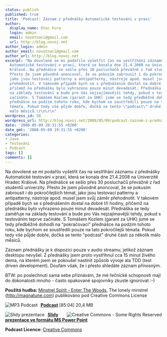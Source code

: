 ```yaml
---
status: publish
published: true
title: 'Podcast: Záznam z přednášky Automatické testování v praxi'
author:
  display_name: Otec Fura
  login: admin
  email: novotnaci@gmail.com
  url: http://blog.novoj.net
author_login: admin
author_email: novotnaci@gmail.com
author_url: http://blog.novoj.net
excerpt: "Na dovolené se mi podařilo vyšetřit čas na sestříhání záznamu z přednášky
  Automatické testování v praxi, která se konala dne 21.4.2008 na Univerzitě Hradec
  Králové. Na přednášce se sešlo přes 30 posluchačů převážně z řad studentů univerzity.
  Přesto že jsem původně anoncoval, že se pokusím zabrousit i do pokročilejších témat,
  jako jsou testovací patterny a antipatterny, nástroje apod. musel jsem svůj záměr
  přehodnotit. V takovém případě bych se s přednášením dostal na dobré tři hodiny,
  přičemž na přednášku bylo vyhrazeno pouze minut devadesát. Přednáška se tedy zaměřuje
  na základy testování a bude pro Vás nejzajímavější tehdy, pokud s testováním teprve
  začínáte. S Tomášem Kozlem (garant za UHK) jsme se tedy předběžně dohodli na \"pokračovací\"
  přednášce na podzim tohoto roku, kde bychom se soustředili pouze na tato pokročilejší
  témata. Pokud tedy vše půjde dobře, dočká se tento \"podcast\" druhé části za několik
  málo měsíců.\r\n\r\n"
wordpress_id: 58
wordpress_url: http://blog.novoj.net/2008/05/09/podcast-zaznam-z-prednasky-automaticke-testovani-v-praxi/
date: '2008-05-09 20:31:55 +0200'
date_gmt: '2008-05-09 19:31:55 +0200'
categories:
- Java
- Testování
- Podcast
tags: []
comments: []
---
```

<p>Na dovolené se mi podařilo vyšetřit čas na sestříhání záznamu z přednášky Automatické testování v praxi, která se konala dne 21.4.2008 na Univerzitě Hradec Králové. Na přednášce se sešlo přes 30 posluchačů převážně z řad studentů univerzity. Přesto že jsem původně anoncoval, že se pokusím zabrousit i do pokročilejších témat, jako jsou testovací patterny a antipatterny, nástroje apod. musel jsem svůj záměr přehodnotit. V takovém případě bych se s přednášením dostal na dobré tři hodiny, přičemž na přednášku bylo vyhrazeno pouze minut devadesát. Přednáška se tedy zaměřuje na základy testování a bude pro Vás nejzajímavější tehdy, pokud s testováním teprve začínáte. S Tomášem Kozlem (garant za UHK) jsme se tedy předběžně dohodli na "pokračovací" přednášce na podzim tohoto roku, kde bychom se soustředili pouze na tato pokročilejší témata. Pokud tedy vše půjde dobře, dočká se tento "podcast" druhé části za několik málo měsíců.</p>
<p><a id="more"></a><a id="more-58"></a></p>
<p>Záznam přednášky je k dispozici pouze v audio streamu, jelikož záznam desktopu nevyšel. Z přednášky jsem proto vystříhnul cca 15 minut živého dema, na kterém jsem se pokoušel nastínit způsob vývoje ala TDD (test driven development). Doufám však, že i přesto shledáte záznam přínosným.</p>
<p>BTW: po poslechnutí sama sebe přiznávám, že mé řečnické schopnosti mají do dokonalosti mnoho - často opakované spojovníky zkuste ignorovat :-)</p>
<p><strong>Použitá hudba:</strong>  <a href="http://magnatune.com/artists/albums/spirit-woods/">Minstrel Spirit - Enter The Woods</a>, The lonely minstrel (<a href="http://magnatune.com/" target="_blank">http://magnatune.com</a>) publikováno pod Creative Commons License</p>
<p><a href="http://files.novoj.net/AutomatickeTestovaniVPraxi/Automaticke_testovani_v_praxi.mp3" title="MP3 Podcast"><img src="http://files.novoj.net/button_mp3.png" title="MP3 Podcast" alt="MP3 Podcast" style="margin-right: 10px" align="left" /></a> <a href="http://files.novoj.net/AutomatickeTestovaniVPraxi/Automaticke_testovani_v_praxi.mp3" title="MP3 Podcast"><strong> Podcast</strong></a> [85:04] 20,4 MB</p>
<p><img src="http://he3.magnatune.com/img/somerights2.gif" title="Creative Commons - Some Rights Reserved" alt="Creative Commons - Some Rights Reserved" align="right" /></p>
<p><a href="http://files.novoj.net/AutomatickeTestovaniVPraxi/Automaticke_testovani_v_praxi.ppt" title="Presentation slides"><img src="http://files.novoj.net/button_ppt.png" title="Slůi" alt="Slidy prezentace" style="margin-right: 10px" align="left" /></a> <a href="http://files.novoj.net/AutomatickeTestovaniVPraxi/Automaticke_testovani_v_praxi.ppt" title="Slidy prezentace"><strong> Slidy prezentace ve formátu MS Power Point</strong></a></p>
<p><strong>Podcast Licence: </strong><a href="http://creativecommons.org/licenses/by-nc-sa/1.0/" target="_blank"> Creative Commons</a></p>
